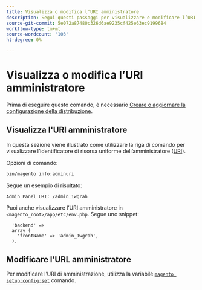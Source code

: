 ```yaml
---
title: Visualizza o modifica l’URI amministratore
description: Segui questi passaggi per visualizzare e modificare l’URI dell’applicazione Adobe Commerce o Amministratore di Magento Open Source.
source-git-commit: 5e072a87480c326d6ae9235cf425e63ec9199684
workflow-type: tm+mt
source-wordcount: '103'
ht-degree: 0%

---
```



# Visualizza o modifica l’URI amministratore

Prima di eseguire questo comando, è necessario [Creare o aggiornare la configurazione della distribuzione](deployment.md).

## Visualizza l&#39;URI amministratore

In questa sezione viene illustrato come utilizzare la riga di comando per visualizzare l’identificatore di risorsa uniforme dell’amministratore ([URI](https://www.w3.org/Protocols/rfc2616/rfc2616-sec3.html#sec3.2)).

Opzioni di comando:

```bash
bin/magento info:adminuri
```

Segue un esempio di risultato:

```terminal
Admin Panel URI: /admin_1wgrah
```

Puoi anche visualizzare l’URI amministratore in `<magento_root>/app/etc/env.php`. Segue uno snippet:

```php?start_inline=1
  'backend' =>
  array (
    'frontName' => 'admin_1wgrah',
  ),
```

## Modificare l’URL amministratore

Per modificare l’URI di amministrazione, utilizza la variabile [`magento setup:config:set`](deployment.md) comando.
